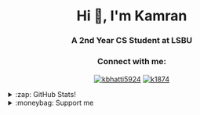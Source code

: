 <h1 align="center">Hi 👋, I'm Kamran</h1>
<h3 align="center">A 2nd Year CS Student at LSBU</h3>

<h3 align="center">Connect with me:</h3>
<p align="center">
<a
 href="https://linkedin.com/in/kbhatti5924" target="blank"><img 
align="center" 
src="https://img.shields.io/badge/LinkedIn-0077B5?style=for-the-badge&logo=linkedin&logoColor=white"
 alt="kbhatti5924" /></a>
<a 
href="https://www.hackerrank.com/k1874" target="blank"><img 
align="center" 
src="https://img.shields.io/badge/-Hackerrank-2EC866?style=for-the-badge&logo=HackerRank&logoColor=white"
 alt="k1874"/></a></p>
<details>
 <summary>:zap: GitHub Stats!</summary>
<!--START_SECTION:waka-->
**🐱 My Github Data** 

> 🏆 91 Contributions in the Year 2021
 > 
> 📦 25.0 kB Used in Github's Storage 
 > 
> 💼 Opted to Hire
 > 
> 📜 13 Public Repositories 
 > 
> 🔑 0 Private Repositories  
 > 
**I'm an Early 🐤** 

```text
🌞 Morning    17 commits     █░░░░░░░░░░░░░░░░░░░░░░░░   5.69% 
🌆 Daytime    153 commits    ████████████░░░░░░░░░░░░░   51.17% 
🌃 Evening    111 commits    █████████░░░░░░░░░░░░░░░░   37.12% 
🌙 Night      18 commits     █░░░░░░░░░░░░░░░░░░░░░░░░   6.02%

```
📅 **I'm Most Productive on Sunday** 

```text
Monday       49 commits     ████░░░░░░░░░░░░░░░░░░░░░   16.39% 
Tuesday      31 commits     ██░░░░░░░░░░░░░░░░░░░░░░░   10.37% 
Wednesday    37 commits     ███░░░░░░░░░░░░░░░░░░░░░░   12.37% 
Thursday     47 commits     ████░░░░░░░░░░░░░░░░░░░░░   15.72% 
Friday       27 commits     ██░░░░░░░░░░░░░░░░░░░░░░░   9.03% 
Saturday     43 commits     ███░░░░░░░░░░░░░░░░░░░░░░   14.38% 
Sunday       65 commits     █████░░░░░░░░░░░░░░░░░░░░   21.74%

```


📊 **This Week I Spent My Time On** 

```text
⌚︎ Time Zone: Europe/London

💬 Programming Languages: 
Dart                     10 hrs 13 mins      ███████████████░░░░░░░░░░   62.97% 
JavaScript               4 hrs 18 mins       ██████░░░░░░░░░░░░░░░░░░░   26.54% 
HTML                     43 mins             █░░░░░░░░░░░░░░░░░░░░░░░░   4.42% 
YAML                     14 mins             ░░░░░░░░░░░░░░░░░░░░░░░░░   1.48% 
Git Config               13 mins             ░░░░░░░░░░░░░░░░░░░░░░░░░   1.38%

🔥 Editors: 
VS Code                  16 hrs 6 mins       ████████████████████████░   99.27% 
Android Studio           3 mins              ░░░░░░░░░░░░░░░░░░░░░░░░░   0.39% 
Eclipse                  3 mins              ░░░░░░░░░░░░░░░░░░░░░░░░░   0.31% 
Browser                  0 secs              ░░░░░░░░░░░░░░░░░░░░░░░░░   0.03%

🐱‍💻 Projects: 
bmi-calculator-flutter   3 hrs 59 mins       ██████░░░░░░░░░░░░░░░░░░░   24.61% 
my-portfolio             3 hrs 36 mins       █████░░░░░░░░░░░░░░░░░░░░   22.24% 
Clima-Flutter            2 hrs 58 mins       ████░░░░░░░░░░░░░░░░░░░░░   18.36% 
quizzler-flutter         1 hr 40 mins        ██░░░░░░░░░░░░░░░░░░░░░░░   10.33% 
Portfolio                1 hr 20 mins        ██░░░░░░░░░░░░░░░░░░░░░░░   8.31%

💻 Operating System: 
Windows                  16 hrs 13 mins      █████████████████████████   100.0%

```

**I Mostly Code in Java** 

```text
Java                     3 repos             ███████░░░░░░░░░░░░░░░░░░   30.0% 
JavaScript               2 repos             █████░░░░░░░░░░░░░░░░░░░░   20.0% 
Python                   2 repos             █████░░░░░░░░░░░░░░░░░░░░   20.0% 
Jupyter Notebook         1 repo              ██░░░░░░░░░░░░░░░░░░░░░░░   10.0% 
Shell                    1 repo              ██░░░░░░░░░░░░░░░░░░░░░░░   10.0%

```



 Last Updated on 31/07/2021
<!--END_SECTION:waka-->
</details>
<details>
<summary>:moneybag: Support me</summary>

[![ko-fi](https://www.ko-fi.com/img/githubbutton_sm.svg)](https://ko-fi.com/P5P12XM2D)

<noscript><a href="https://liberapay.com/k5924/donate"><img alt="Donate using Liberapay" src="https://liberapay.com/assets/widgets/donate.svg"></a></noscript>

<p><a href="https://www.buymeacoffee.com/k5924">
<img align="left" src="https://cdn.buymeacoffee.com/buttons/v2/default-yellow.png" height="50" width="210" alt="k5924" /></a></p><br><br>
</details>





